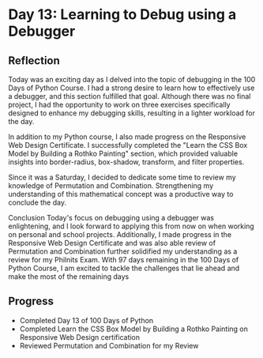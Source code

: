 # Day 13: Learning to Debug using a Debugger
## Reflection
 Today was an exciting day as I delved into the topic of debugging in the 100 Days of Python Course. I had a strong desire to learn how to effectively use a debugger, and this section fulfilled that goal. Although there was no final project, I had the opportunity to work on three exercises specifically designed to enhance my debugging skills, resulting in a lighter workload for the day.

 In addition to my Python course, I also made progress on the Responsive Web Design Certificate. I successfully completed the "Learn the CSS Box Model by Building a Rothko Painting" section, which provided valuable insights into border-radius, box-shadow, transform, and filter properties.
 
 Since it was a Saturday, I decided to dedicate some time to review my knowledge of Permutation and Combination. Strengthening my understanding of this mathematical concept was a productive way to conclude the day.
 
 Conclusion
 Today's focus on debugging using a debugger was enlightening, and I look forward to applying this from now on when working on personal and school projects. Additionally, I made progress in the Responsive Web Design Certificate and was also able review of Permutation and Combination further solidified my understanding as a review for my Philnits Exam. With 97 days remaining in the 100 Days of Python Course, I am excited to tackle the challenges that lie ahead and make the most of the remaining days

## Progress
 - Completed Day 13 of 100 Days of Python
 - Completed Learn the CSS Box Model by Building a Rothko Painting on Responsive Web Design certification
 - Reviewed Permutation and Combination for my Review